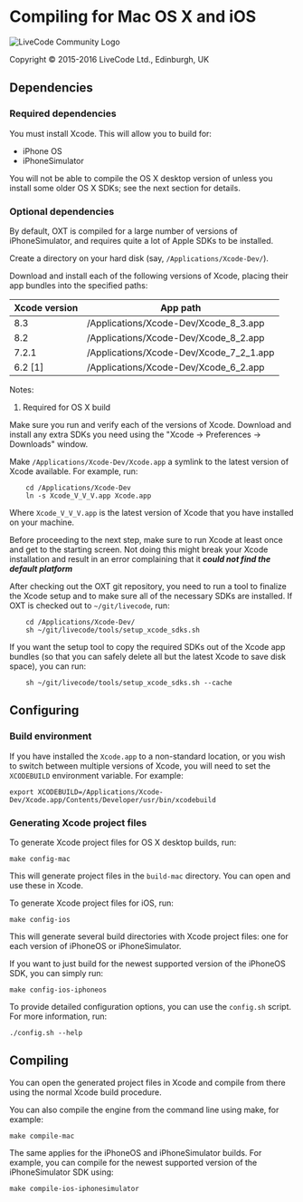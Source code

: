 # Compiling for Mac OS X and iOS

![LiveCode Community Logo](http://livecode.com/wp-content/uploads/2015/02/livecode-logo.png)

Copyright © 2015-2016 LiveCode Ltd., Edinburgh, UK

## Dependencies

### Required dependencies

You must install Xcode.  This will allow you to build for:

* iPhone OS
* iPhoneSimulator

You will not be able to compile the OS X desktop version of unless you install some older OS X SDKs; see the next section for details.

### Optional dependencies

By default, OXT is compiled for a large number of versions of iPhoneSimulator, and requires quite a lot of Apple SDKs to be installed.

Create a directory on your hard disk (say, `/Applications/Xcode-Dev/`).

Download and install each of the following versions of Xcode, placing their app bundles into the specified paths:

| Xcode version | App path                                |
| ------------- | --------------------------------------- |
| 8.3           | /Applications/Xcode-Dev/Xcode_8_3.app   |
| 8.2           | /Applications/Xcode-Dev/Xcode_8_2.app   |
| 7.2.1         | /Applications/Xcode-Dev/Xcode_7_2_1.app |
| 6.2 [1]       | /Applications/Xcode-Dev/Xcode_6_2.app   |

Notes:
1. Required for OS X build

Make sure you run and verify each of the versions of Xcode. Download and install any extra SDKs you need using the "Xcode → Preferences → Downloads" window.

Make `/Applications/Xcode-Dev/Xcode.app` a symlink to the latest version of Xcode available.  For example, run:
```
    cd /Applications/Xcode-Dev
    ln -s Xcode_V_V_V.app Xcode.app
```
Where `Xcode_V_V_V.app` is the latest version of Xcode that you have installed on your machine.

Before proceeding to the next step, make sure to run Xcode at least once and get to the starting screen. Not doing this might break your Xcode installation and result in an error complaining that it ***could not find the default platform***

After checking out the OXT git repository, you need to run a tool to finalize the Xcode setup and to make sure all of the necessary SDKs are installed.  If OXT is checked out to `~/git/livecode`, run:
```
    cd /Applications/Xcode-Dev/
    sh ~/git/livecode/tools/setup_xcode_sdks.sh
```
If you want the setup tool to copy the required SDKs out of the Xcode
app bundles (so that you can safely delete all but the latest Xcode to
save disk space), you can run:
```
    sh ~/git/livecode/tools/setup_xcode_sdks.sh --cache
```
## Configuring

### Build environment

If you have installed the `Xcode.app` to a non-standard location, or you wish to switch between multiple versions of Xcode, you will need to set the `XCODEBUILD` environment variable.  For example:

    export XCODEBUILD=/Applications/Xcode-Dev/Xcode.app/Contents/Developer/usr/bin/xcodebuild

### Generating Xcode project files

To generate Xcode project files for OS X desktop builds, run:

    make config-mac

This will generate project files in the `build-mac` directory.  You can open and use these in Xcode.

To generate Xcode project files for iOS, run:

    make config-ios

This will generate several build directories with Xcode project files: one for each version of iPhoneOS or iPhoneSimulator.

If you want to just build for the newest supported version of the iPhoneOS SDK, you can simply run:

    make config-ios-iphoneos

To provide detailed configuration options, you can use the `config.sh` script.  For more information, run:

    ./config.sh --help

## Compiling

You can open the generated project files in Xcode and compile from there using the normal Xcode build procedure.

You can also compile the engine from the command line using make, for example:

    make compile-mac

The same applies for the iPhoneOS and iPhoneSimulator builds.  For example, you can compile for the newest supported version of the iPhoneSimulator SDK using:

    make compile-ios-iphonesimulator
